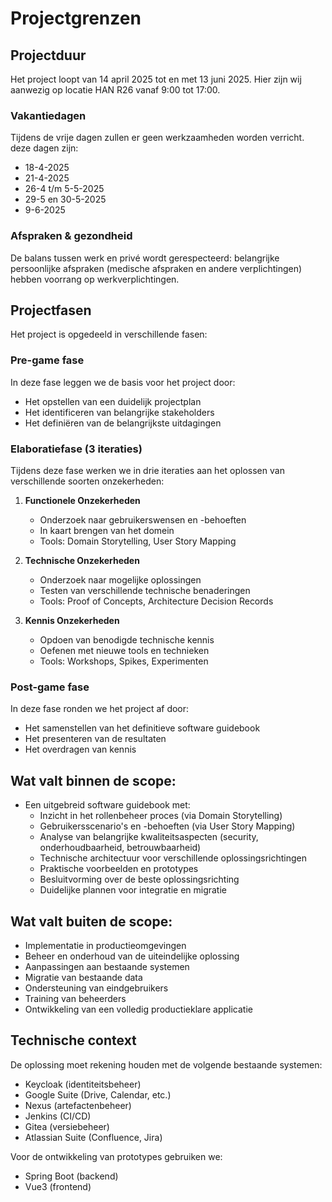 # Projectgrenzen

## Projectduur
Het project loopt van 14 april 2025 tot en met 13 juni 2025. Hier zijn wij aanwezig op locatie HAN R26 vanaf 9:00 tot 17:00.

### Vakantiedagen
Tijdens de vrije dagen zullen er geen werkzaamheden worden verricht. deze dagen zijn:
- 18-4-2025
- 21-4-2025
- 26-4 t/m 5-5-2025
- 29-5 en 30-5-2025
- 9-6-2025

### Afspraken & gezondheid
De balans tussen werk en privé wordt gerespecteerd: belangrijke persoonlijke afspraken (medische afspraken en andere verplichtingen) hebben voorrang op werkverplichtingen.

## Projectfasen
Het project is opgedeeld in verschillende fasen:

### Pre-game fase
In deze fase leggen we de basis voor het project door:
- Het opstellen van een duidelijk projectplan
- Het identificeren van belangrijke stakeholders
- Het definiëren van de belangrijkste uitdagingen

### Elaboratiefase (3 iteraties)
Tijdens deze fase werken we in drie iteraties aan het oplossen van verschillende soorten onzekerheden:

1. **Functionele Onzekerheden**
   - Onderzoek naar gebruikerswensen en -behoeften
   - In kaart brengen van het domein
   - Tools: Domain Storytelling, User Story Mapping

2. **Technische Onzekerheden**
   - Onderzoek naar mogelijke oplossingen
   - Testen van verschillende technische benaderingen
   - Tools: Proof of Concepts, Architecture Decision Records

3. **Kennis Onzekerheden**
   - Opdoen van benodigde technische kennis
   - Oefenen met nieuwe tools en technieken
   - Tools: Workshops, Spikes, Experimenten

### Post-game fase
In deze fase ronden we het project af door:
- Het samenstellen van het definitieve software guidebook
- Het presenteren van de resultaten
- Het overdragen van kennis

## Wat valt binnen de scope:
- Een uitgebreid software guidebook met:
  - Inzicht in het rollenbeheer proces (via Domain Storytelling)
  - Gebruikersscenario's en -behoeften (via User Story Mapping)
  - Analyse van belangrijke kwaliteitsaspecten (security, onderhoudbaarheid, betrouwbaarheid)
  - Technische architectuur voor verschillende oplossingsrichtingen
  - Praktische voorbeelden en prototypes
  - Besluitvorming over de beste oplossingsrichting
  - Duidelijke plannen voor integratie en migratie

## Wat valt buiten de scope:
- Implementatie in productieomgevingen
- Beheer en onderhoud van de uiteindelijke oplossing
- Aanpassingen aan bestaande systemen
- Migratie van bestaande data
- Ondersteuning van eindgebruikers
- Training van beheerders
- Ontwikkeling van een volledig productieklare applicatie

## Technische context
De oplossing moet rekening houden met de volgende bestaande systemen:
- Keycloak (identiteitsbeheer)
- Google Suite (Drive, Calendar, etc.)
- Nexus (artefactenbeheer)
- Jenkins (CI/CD)
- Gitea (versiebeheer)
- Atlassian Suite (Confluence, Jira)

Voor de ontwikkeling van prototypes gebruiken we:
- Spring Boot (backend)
- Vue3 (frontend)